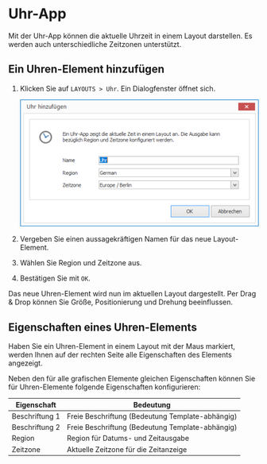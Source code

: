 # Uhr-App

Mit der Uhr-App können die aktuelle Uhrzeit in einem Layout darstellen. Es werden auch unterschiedliche Zeitzonen unterstützt.

## Ein Uhren-Element hinzufügen

1. Klicken Sie auf `LAYOUTS > Uhr`. Ein Dialogfenster öffnet sich.

   ![Eine Uhren-Element hinzufügen](../../../images/create-clock-element.png)

3. Vergeben Sie einen aussagekräftigen Namen für das neue Layout-Element.

4. Wählen Sie Region und Zeitzone aus. 

5. Bestätigen Sie mit `OK`.

Das neue Uhren-Element wird nun im aktuellen Layout dargestellt. Per Drag & Drop können Sie Größe, Positionierung und Drehung beeinflussen.

## Eigenschaften eines Uhren-Elements

Haben Sie ein Uhren-Element in einem Layout mit der Maus markiert, werden Ihnen auf der rechten Seite alle Eigenschaften des Elements angezeigt.

Neben den für alle grafischen Elemente gleichen Eigenschaften können Sie für Uhren-Elemente folgende Eigenschaften konfigurieren:

Eigenschaft       | Bedeutung
------------------| ---------
Beschriftung 1    | Freie Beschriftung (Bedeutung Template-abhängig)
Beschriftung 2    | Freie Beschriftung (Bedeutung Template-abhängig)
Region            | Region für Datums- und Zeitausgabe
Zeitzone          | Aktuelle Zeitzone für die Zeitanzeige

[RSS-Feeds]: ../../../reference/layouts/rss.md